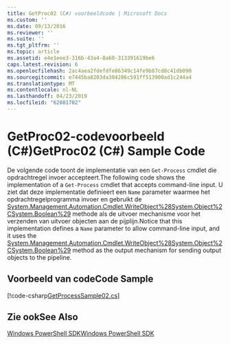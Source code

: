 ```yaml
---
title: GetProc02 (C#) voorbeeldcode | Microsoft Docs
ms.custom: ''
ms.date: 09/13/2016
ms.reviewer: ''
ms.suite: ''
ms.tgt_pltfrm: ''
ms.topic: article
ms.assetid: e4e1eee3-316b-43a4-8a60-313391619be6
caps.latest.revision: 6
ms.openlocfilehash: 2ac4aea2fdefdfe86349c14fe9b87cd8c41db090
ms.sourcegitcommit: e7445ba8203da304286c591ff513900ad1c244a4
ms.translationtype: MT
ms.contentlocale: nl-NL
ms.lasthandoff: 04/23/2019
ms.locfileid: "62081702"
---
```

# <a name="getproc02-c-sample-code"></a><span data-ttu-id="782f5-102">GetProc02-codevoorbeeld (C#)</span><span class="sxs-lookup"><span data-stu-id="782f5-102">GetProc02 (C#) Sample Code</span></span>

<span data-ttu-id="782f5-103">De volgende code toont de implementatie van een `Get-Process` cmdlet die opdrachtregel invoer accepteert.</span><span class="sxs-lookup"><span data-stu-id="782f5-103">The following code shows the implementation of a `Get-Process` cmdlet that accepts command-line input.</span></span> <span data-ttu-id="782f5-104">U ziet dat deze implementatie definieert een `Name` parameter waarmee het opdrachtregelprogramma invoer en gebruikt de [System.Management.Automation.Cmdlet.WriteObject%28System.Object%2CSystem.Boolean%29](/dotnet/api/System.Management.Automation.Cmdlet.WriteObject%28System.Object%2CSystem.Boolean%29) methode als de uitvoer mechanisme voor het verzenden van uitvoer objecten aan de pijplijn.</span><span class="sxs-lookup"><span data-stu-id="782f5-104">Notice that this implementation defines a `Name` parameter to allow command-line input, and it uses the [System.Management.Automation.Cmdlet.WriteObject%28System.Object%2CSystem.Boolean%29](/dotnet/api/System.Management.Automation.Cmdlet.WriteObject%28System.Object%2CSystem.Boolean%29) method as the output mechanism for sending output objects to the pipeline.</span></span>

## <a name="code-sample"></a><span data-ttu-id="782f5-105">Voorbeeld van code</span><span class="sxs-lookup"><span data-stu-id="782f5-105">Code Sample</span></span>

[!code-csharp[GetProcessSample02.cs](../../powershell-sdk-samples/SDK-2.0/csharp/GetProcessSample02/GetProcessSample02.cs#L11-L76 "GetProcessSample02.cs")]

## <a name="see-also"></a><span data-ttu-id="782f5-106">Zie ook</span><span class="sxs-lookup"><span data-stu-id="782f5-106">See Also</span></span>

[<span data-ttu-id="782f5-107">Windows PowerShell SDK</span><span class="sxs-lookup"><span data-stu-id="782f5-107">Windows PowerShell SDK</span></span>](../windows-powershell-reference.md)
